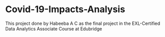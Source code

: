 # Covid-19-Impacts-Analysis
This project done by Habeeba A C as the final project in the EXL-Certified Data Analytics Associate Course at Edubridge
